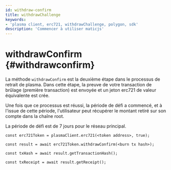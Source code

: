 ```yaml
---
id: withdraw-confirm
title: withdrawChallenge
keywords:
- 'plasma client, erc721, withdrawChallenge, polygon, sdk'
description: 'Commencer à utiliser maticjs'
---
```


# withdrawConfirm {#withdrawconfirm}

La méthode `withdrawConfirm` est la deuxième étape dans le processus de retrait de plasma. Dans cette étape, la preuve de votre transaction de brûlage (première transaction) est envoyée et un jeton erc721 de valeur équivalente est crée.

Une fois que ce processus est réussi, la période de défi a commencé, et à l'issue de cette période, l'utilisateur peut récupérer le montant retiré sur son compte dans la chaîne root.

La période de défi est de 7 jours pour le réseau principal.

```
const erc721Token = plasmaClient.erc721(<token address>, true);

const result = await erc721Token.withdrawConfirm(<burn tx hash>);

const txHash = await result.getTransactionHash();

const txReceipt = await result.getReceipt();

```
